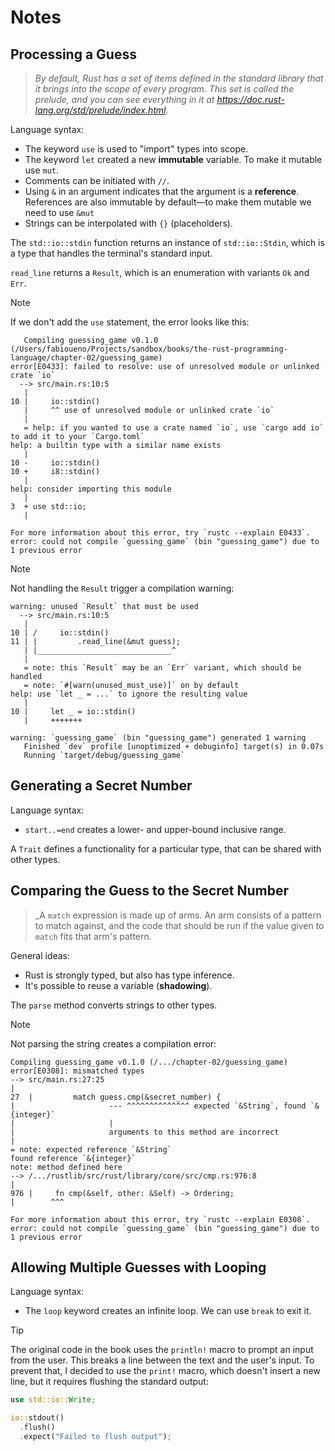 # Notes

## Processing a Guess

> _By default, Rust has a set of items defined in the standard library that it
> brings into the scope of every program. This set is called the prelude, and
> you can see everything in it at https://doc.rust-lang.org/std/prelude/index.html._

Language syntax:
- The keyword `use` is used to "import" types into scope.
- The keyword `let` created a new **immutable** variable. To make it mutable
  use `mut`.
- Comments can be initiated with `//`.
- Using `&` in an argument indicates that the argument is a **reference**.
  References are also immutable by default—to make them mutable we need to use
  `&mut`
- Strings can be interpolated with `{}` (placeholders).

The `std::io::stdin` function returns an instance of `std::io::Stdin`, which is
a type that handles the terminal's standard input.

`read_line` returns a `Result`, which is an enumeration with variants `Ok` and
`Err`.

> [!NOTE]
> If we don't add the `use` statement, the error looks like this:
> ```plain
>    Compiling guessing_game v0.1.0 (/Users/fabioueno/Projects/sandbox/books/the-rust-programming-language/chapter-02/guessing_game)
> error[E0433]: failed to resolve: use of unresolved module or unlinked crate `io`
>   --> src/main.rs:10:5
>    |
> 10 |     io::stdin()
>    |     ^^ use of unresolved module or unlinked crate `io`
>    |
>    = help: if you wanted to use a crate named `io`, use `cargo add io` to add it to your `Cargo.toml`
> help: a builtin type with a similar name exists
>    |
> 10 -     io::stdin()
> 10 +     i8::stdin()
>    |
> help: consider importing this module
>    |
> 3  + use std::io;
>    |
> 
> For more information about this error, try `rustc --explain E0433`.
> error: could not compile `guessing_game` (bin "guessing_game") due to 1 previous error
> ```

> [!NOTE]
> Not handling the `Result` trigger a compilation warning:
> ```plain
> warning: unused `Result` that must be used
>   --> src/main.rs:10:5
>    |
> 10 | /     io::stdin()
> 11 | |         .read_line(&mut guess);
>    | |______________________________^
>    |
>    = note: this `Result` may be an `Err` variant, which should be handled
>    = note: `#[warn(unused_must_use)]` on by default
> help: use `let _ = ...` to ignore the resulting value
>    |
> 10 |     let _ = io::stdin()
>    |     +++++++
> 
> warning: `guessing_game` (bin "guessing_game") generated 1 warning
>    Finished `dev` profile [unoptimized + debuginfo] target(s) in 0.07s
>    Running `target/debug/guessing_game`

## Generating a Secret Number

Language syntax:
- `start..=end` creates a lower- and upper-bound inclusive range.

A `Trait` defines a functionality for a particular type, that can be shared
with other types.

## Comparing the Guess to the Secret Number

> _A `match` expression is made up of arms. An arm consists of a pattern to
> match against, and the code that should be run if the value given to `match`
> fits that arm's pattern.

General ideas:
- Rust is strongly typed, but also has type inference.
- It's possible to reuse a variable (**shadowing**).

The `parse` method converts strings to other types.

> [!NOTE]
> Not parsing the string creates a compilation error:
> ```plain
> Compiling guessing_game v0.1.0 (/.../chapter-02/guessing_game)
> error[E0308]: mismatched types
> --> src/main.rs:27:25
> |
> 27  |         match guess.cmp(&secret_number) {
> |                     --- ^^^^^^^^^^^^^^ expected `&String`, found `&{integer}`
> |                     |
> |                     arguments to this method are incorrect
> |
> = note: expected reference `&String`
> found reference `&{integer}`
> note: method defined here
> --> /.../rustlib/src/rust/library/core/src/cmp.rs:976:8
> |
> 976 |     fn cmp(&self, other: &Self) -> Ordering;
> |        ^^^
> 
> For more information about this error, try `rustc --explain E0308`.
> error: could not compile `guessing_game` (bin "guessing_game") due to 1 previous error
> ```

## Allowing Multiple Guesses with Looping

Language syntax:
- The `loop` keyword creates an infinite loop. We can use `break` to exit it.

> [!TIP]
> The original code in the book uses the `println!` macro to prompt an input
> from the user. This breaks a line between the text and the user's input. To
> prevent that, I decided to use the `print!` macro, which doesn't insert a new
> line, but it requires flushing the standard output:
> ```rust
> use std::io::Write;
> 
> io::stdout()
>   .flush()
>   .expect("Failed to flush output");
> ```